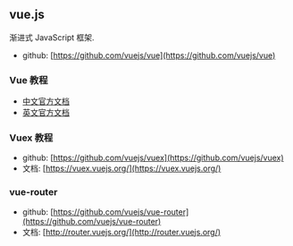 ## vue.js

渐进式 JavaScript 框架.

* github: [https://github.com/vuejs/vue](https://github.com/vuejs/vue) 

### Vue 教程

* [中文官方文档](http://cn.vuejs.org/)
* [英文官方文档](http://vuejs.org/)

### Vuex 教程

* github: [https://github.com/vuejs/vuex](https://github.com/vuejs/vuex)
* 文档: [https://vuex.vuejs.org/](https://vuex.vuejs.org/)

### vue-router

* github: [https://github.com/vuejs/vue-router](https://github.com/vuejs/vue-router)
* 文档: [http://router.vuejs.org/](http://router.vuejs.org/)